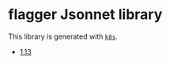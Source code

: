 # flagger Jsonnet library

This library is generated with [`k8s`](https://github.com/jsonnet-libs/k8s).

- [1.13](1.13/README.md)
